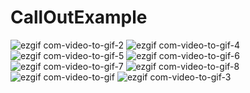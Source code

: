 # CallOutExample

![ezgif com-video-to-gif-2](https://user-images.githubusercontent.com/28722125/27583992-14ce3d40-5b56-11e7-924d-9c88d2d0153f.gif)               ![ezgif com-video-to-gif-4](https://user-images.githubusercontent.com/28722125/27584094-7335d730-5b56-11e7-8728-10371426cc61.gif)   ![ezgif com-video-to-gif-5](https://user-images.githubusercontent.com/28722125/27584141-9e7f6c62-5b56-11e7-9571-42b2fd9f899a.gif)     ![ezgif com-video-to-gif-6](https://user-images.githubusercontent.com/28722125/27584151-a416cf44-5b56-11e7-90df-82660644fbf8.gif)     ![ezgif com-video-to-gif-7](https://user-images.githubusercontent.com/28722125/27584155-a70991fa-5b56-11e7-8fad-e0c7bbf33de1.gif)   ![ezgif com-video-to-gif-8](https://user-images.githubusercontent.com/28722125/27584160-a94eaf22-5b56-11e7-868f-1c0266d720b8.gif)   ![ezgif com-video-to-gif](https://user-images.githubusercontent.com/28722125/27584161-ab1b4694-5b56-11e7-8c29-926d113e2c00.gif) ![ezgif com-video-to-gif-3](https://user-images.githubusercontent.com/28722125/27584047-4e457980-5b56-11e7-978a-25ffbc334d8a.gif)
